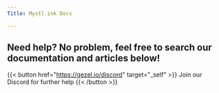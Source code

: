 ```yaml
---
Title: Mystl.ink Docs

---
```

## Need help? No problem, feel free to search our documentation and articles below!
{{< button href="https://gezel.io/discord" target="_self" >}}
Join our Discord for further help
{{< /button >}}



